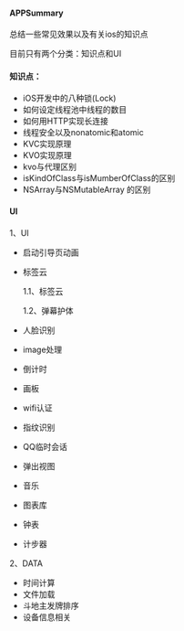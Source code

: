 #### APPSummary
总结一些常见效果以及有关ios的知识点

目前只有两个分类：知识点和UI

#### 知识点：
* iOS开发中的八种锁(Lock)
* 如何设定线程池中线程的数目
* 如何用HTTP实现长连接
* 线程安全以及nonatomic和atomic
* KVC实现原理
* KVO实现原理
* kvo与代理区别
* isKindOfClass与isMumberOfClass的区别
* NSArray与NSMutableArray 的区别

#### UI
1、UI

* 启动引导页动画
* 标签云

	1.1、标签云
	
	1.2、弹幕护体
	
* 人脸识别
* image处理
* 倒计时
* 画板
* wifi认证
* 指纹识别
* QQ临时会话
* 弹出视图
* 音乐
* 图表库
* 钟表
* 计步器

2、DATA

* 时间计算
* 文件加载
* 斗地主发牌排序
* 设备信息相关